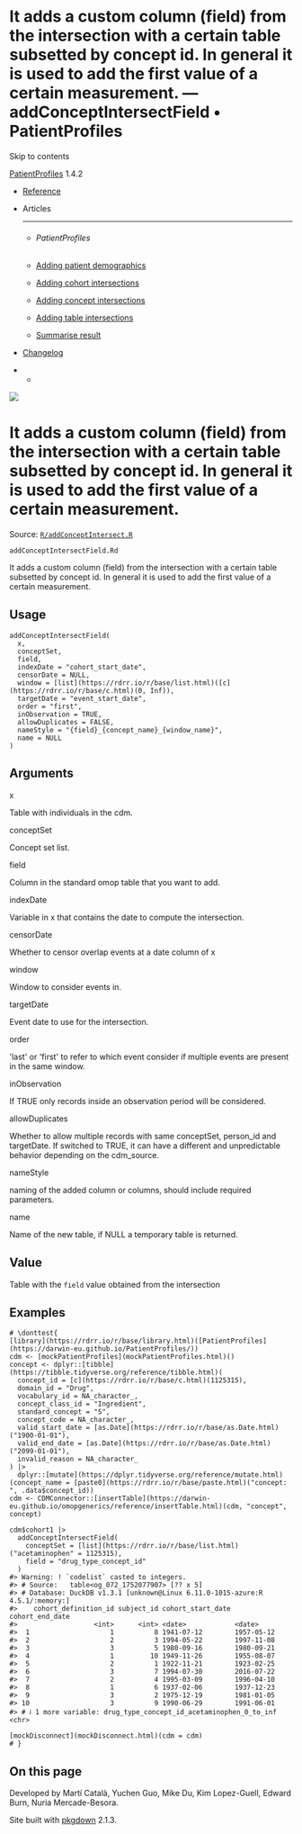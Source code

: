 # It adds a custom column (field) from the intersection with a certain table subsetted by concept id. In general it is used to add the first value of a certain measurement. — addConceptIntersectField • PatientProfiles

Skip to contents

[PatientProfiles](../index.html) 1.4.2

  * [Reference](../reference/index.html)
  * Articles
    * * * *

    * ###### PatientProfiles

    * [Adding patient demographics](../articles/demographics.html)
    * [Adding cohort intersections](../articles/cohort-intersect.html)
    * [Adding concept intersections](../articles/concept-intersect.html)
    * [Adding table intersections](../articles/table-intersect.html)
    * [Summarise result](../articles/summarise.html)
  * [Changelog](../news/index.html)


  *   * [](https://github.com/darwin-eu/PatientProfiles/)



![](../logo.png)

# It adds a custom column (field) from the intersection with a certain table subsetted by concept id. In general it is used to add the first value of a certain measurement.

Source: [`R/addConceptIntersect.R`](https://github.com/darwin-eu/PatientProfiles/blob/v1.4.2/R/addConceptIntersect.R)

`addConceptIntersectField.Rd`

It adds a custom column (field) from the intersection with a certain table subsetted by concept id. In general it is used to add the first value of a certain measurement.

## Usage
    
    
    addConceptIntersectField(
      x,
      conceptSet,
      field,
      indexDate = "cohort_start_date",
      censorDate = NULL,
      window = [list](https://rdrr.io/r/base/list.html)([c](https://rdrr.io/r/base/c.html)(0, Inf)),
      targetDate = "event_start_date",
      order = "first",
      inObservation = TRUE,
      allowDuplicates = FALSE,
      nameStyle = "{field}_{concept_name}_{window_name}",
      name = NULL
    )

## Arguments

x
    

Table with individuals in the cdm.

conceptSet
    

Concept set list.

field
    

Column in the standard omop table that you want to add.

indexDate
    

Variable in x that contains the date to compute the intersection.

censorDate
    

Whether to censor overlap events at a date column of x

window
    

Window to consider events in.

targetDate
    

Event date to use for the intersection.

order
    

'last' or 'first' to refer to which event consider if multiple events are present in the same window.

inObservation
    

If TRUE only records inside an observation period will be considered.

allowDuplicates
    

Whether to allow multiple records with same conceptSet, person_id and targetDate. If switched to TRUE, it can have a different and unpredictable behavior depending on the cdm_source.

nameStyle
    

naming of the added column or columns, should include required parameters.

name
    

Name of the new table, if NULL a temporary table is returned.

## Value

Table with the `field` value obtained from the intersection

## Examples
    
    
    # \donttest{
    [library](https://rdrr.io/r/base/library.html)([PatientProfiles](https://darwin-eu.github.io/PatientProfiles/))
    cdm <- [mockPatientProfiles](mockPatientProfiles.html)()
    concept <- dplyr::[tibble](https://tibble.tidyverse.org/reference/tibble.html)(
      concept_id = [c](https://rdrr.io/r/base/c.html)(1125315),
      domain_id = "Drug",
      vocabulary_id = NA_character_,
      concept_class_id = "Ingredient",
      standard_concept = "S",
      concept_code = NA_character_,
      valid_start_date = [as.Date](https://rdrr.io/r/base/as.Date.html)("1900-01-01"),
      valid_end_date = [as.Date](https://rdrr.io/r/base/as.Date.html)("2099-01-01"),
      invalid_reason = NA_character_
    ) |>
      dplyr::[mutate](https://dplyr.tidyverse.org/reference/mutate.html)(concept_name = [paste0](https://rdrr.io/r/base/paste.html)("concept: ", .data$concept_id))
    cdm <- CDMConnector::[insertTable](https://darwin-eu.github.io/omopgenerics/reference/insertTable.html)(cdm, "concept", concept)
    
    cdm$cohort1 |>
      addConceptIntersectField(
        conceptSet = [list](https://rdrr.io/r/base/list.html)("acetaminophen" = 1125315),
        field = "drug_type_concept_id"
      )
    #> Warning: ! `codelist` casted to integers.
    #> # Source:   table<og_072_1752077907> [?? x 5]
    #> # Database: DuckDB v1.3.1 [unknown@Linux 6.11.0-1015-azure:R 4.5.1/:memory:]
    #>    cohort_definition_id subject_id cohort_start_date cohort_end_date
    #>                   <int>      <int> <date>            <date>         
    #>  1                    1          8 1941-07-12        1957-05-12     
    #>  2                    2          3 1994-05-22        1997-11-08     
    #>  3                    3          5 1980-09-16        1980-09-21     
    #>  4                    1         10 1949-11-26        1955-08-07     
    #>  5                    2          1 1922-11-21        1923-02-25     
    #>  6                    3          7 1994-07-30        2016-07-22     
    #>  7                    2          4 1995-03-09        1996-04-10     
    #>  8                    1          6 1937-02-06        1937-12-23     
    #>  9                    3          2 1975-12-19        1981-01-05     
    #> 10                    3          9 1990-06-29        1991-06-01     
    #> # ℹ 1 more variable: drug_type_concept_id_acetaminophen_0_to_inf <chr>
    
    [mockDisconnect](mockDisconnect.html)(cdm = cdm)
    # }
    
    

## On this page

Developed by Martí Català, Yuchen Guo, Mike Du, Kim Lopez-Guell, Edward Burn, Nuria Mercade-Besora.

Site built with [pkgdown](https://pkgdown.r-lib.org/) 2.1.3.
